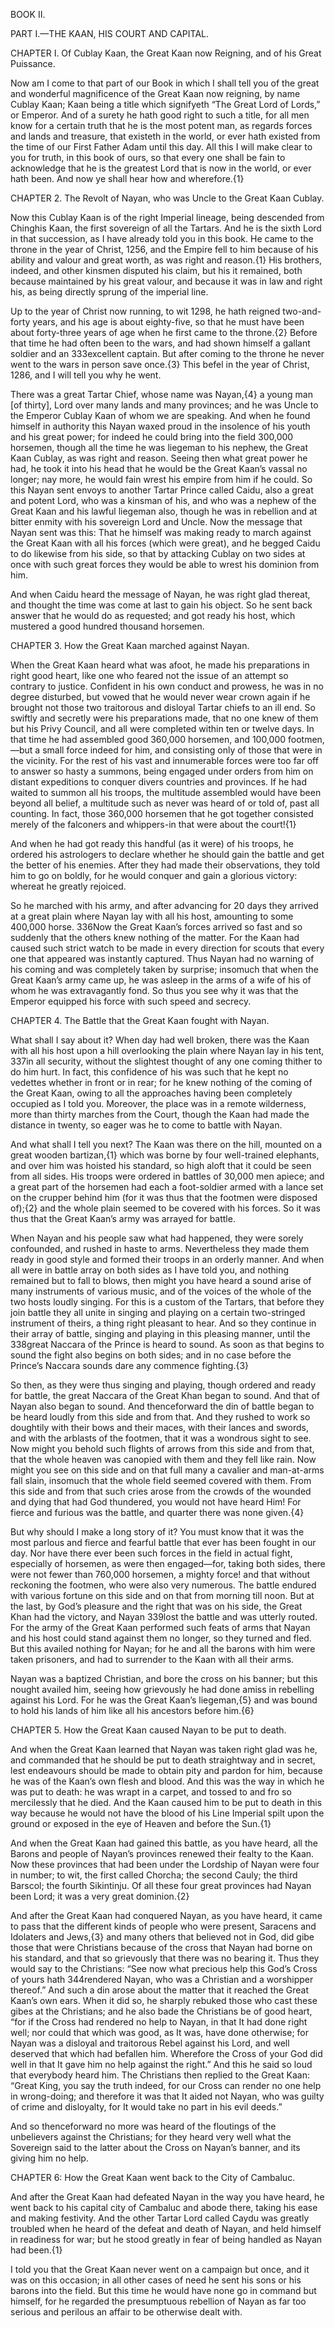
BOOK II.

PART I.—THE KAAN, HIS COURT AND CAPITAL.

CHAPTER I.
Of Cublay Kaan, the Great Kaan now Reigning, and of his Great Puissance.

Now am I come to that part of our Book in which I shall tell you of the great and wonderful magnificence of the Great Kaan now reigning, by name Cublay Kaan; Kaan being a title which signifyeth “The Great Lord of Lords,” or Emperor. And of a surety he hath good right to such a title, for all men know for a certain truth that he is the most potent man, as regards forces and lands and treasure, that existeth in the world, or ever hath existed from the time of our First Father Adam until this day. All this I will make clear to you for truth, in this book of ours, so that every one shall be fain to acknowledge that he is the greatest Lord that is now in the world, or ever hath been. And now ye shall hear how and wherefore.{1}



CHAPTER 2. The Revolt of Nayan, who was Uncle to the Great Kaan Cublay.

Now this Cublay Kaan is of the right Imperial lineage, being descended from Chinghis Kaan, the first sovereign of all the Tartars. And he is the sixth Lord in that succession, as I have already told you in this book. He came to the throne in the year of Christ, 1256, and the Empire fell to him because of his ability and valour and great worth, as was right and reason.{1} His brothers, indeed, and other kinsmen disputed his claim, but his it remained, both because maintained by his great valour, and because it was in law and right his, as being directly sprung of the imperial line.

Up to the year of Christ now running, to wit 1298, he hath reigned two-and-forty years, and his age is about eighty-five, so that he must have been about forty-three years of age when he first came to the throne.{2} Before that time he had often been to the wars, and had shown himself a gallant soldier and an 333excellent captain. But after coming to the throne he never went to the wars in person save once.{3} This befel in the year of Christ, 1286, and I will tell you why he went.

There was a great Tartar Chief, whose name was Nayan,{4} a young man [of thirty], Lord over many lands and many provinces; and he was Uncle to the Emperor Cublay Kaan of whom we are speaking. And when he found himself in authority this Nayan waxed proud in the insolence of his youth and his great power; for indeed he could bring into the field 300,000 horsemen, though all the time he was liegeman to his nephew, the Great Kaan Cublay, as was right and reason. Seeing then what great power he had, he took it into his head that he would be the Great Kaan’s vassal no longer; nay more, he would fain wrest his empire from him if he could. So this Nayan sent envoys to another Tartar Prince called Caidu, also a great and potent Lord, who was a kinsman of his, and who was a nephew of the Great Kaan and his lawful liegeman also, though he was in rebellion and at bitter enmity with his sovereign Lord and Uncle. Now the message that Nayan sent was this: That he himself was making ready to march against the Great Kaan with all his forces (which were great), and he begged Caidu to do likewise from his side, so that by attacking Cublay on two sides at once with such great forces they would be able to wrest his dominion from him.

And when Caidu heard the message of Nayan, he was right glad thereat, and thought the time was come at last to gain his object. So he sent back answer that he would do as requested; and got ready his host, which mustered a good hundred thousand horsemen.



CHAPTER 3. How the Great Kaan marched against Nayan.

When the Great Kaan heard what was afoot, he made his preparations in right good heart, like one who feared not the issue of an attempt so contrary to justice. Confident in his own conduct and prowess, he was in no degree disturbed, but vowed that he would never wear crown again if he brought not those two traitorous and disloyal Tartar chiefs to an ill end. So swiftly and secretly were his preparations made, that no one knew of them but his Privy Council, and all were completed within ten or twelve days. In that time he had assembled good 360,000 horsemen, and 100,000 footmen,—but a small force indeed for him, and consisting only of those that were in the vicinity. For the rest of his vast and innumerable forces were too far off to answer so hasty a summons, being engaged under orders from him on distant expeditions to conquer divers countries and provinces. If he had waited to summon all his troops, the multitude assembled would have been beyond all belief, a multitude such as never was heard of or told of, past all counting. In fact, those 360,000 horsemen that he got together consisted merely of the falconers and whippers-in that were about the court!{1}

And when he had got ready this handful (as it were) of his troops, he ordered his astrologers to declare whether he should gain the battle and get the better of his enemies. After they had made their observations, they told him to go on boldly, for he would conquer and gain a glorious victory: whereat he greatly rejoiced.

So he marched with his army, and after advancing for 20 days they arrived at a great plain where Nayan lay with all his host, amounting to some 400,000 horse. 336Now the Great Kaan’s forces arrived so fast and so suddenly that the others knew nothing of the matter. For the Kaan had caused such strict watch to be made in every direction for scouts that every one that appeared was instantly captured. Thus Nayan had no warning of his coming and was completely taken by surprise; insomuch that when the Great Kaan’s army came up, he was asleep in the arms of a wife of his of whom he was extravagantly fond. So thus you see why it was that the Emperor equipped his force with such speed and secrecy.


CHAPTER 4. The Battle that the Great Kaan fought with Nayan.

What shall I say about it? When day had well broken, there was the Kaan with all his host upon a hill overlooking the plain where Nayan lay in his tent, 337in all security, without the slightest thought of any one coming thither to do him hurt. In fact, this confidence of his was such that he kept no vedettes whether in front or in rear; for he knew nothing of the coming of the Great Kaan, owing to all the approaches having been completely occupied as I told you. Moreover, the place was in a remote wilderness, more than thirty marches from the Court, though the Kaan had made the distance in twenty, so eager was he to come to battle with Nayan.

And what shall I tell you next? The Kaan was there on the hill, mounted on a great wooden bartizan,{1} which was borne by four well-trained elephants, and over him was hoisted his standard, so high aloft that it could be seen from all sides. His troops were ordered in battles of 30,000 men apiece; and a great part of the horsemen had each a foot-soldier armed with a lance set on the crupper behind him (for it was thus that the footmen were disposed of);{2} and the whole plain seemed to be covered with his forces. So it was thus that the Great Kaan’s army was arrayed for battle.

When Nayan and his people saw what had happened, they were sorely confounded, and rushed in haste to arms. Nevertheless they made them ready in good style and formed their troops in an orderly manner. And when all were in battle array on both sides as I have told you, and nothing remained but to fall to blows, then might you have heard a sound arise of many instruments of various music, and of the voices of the whole of the two hosts loudly singing. For this is a custom of the Tartars, that before they join battle they all unite in singing and playing on a certain two-stringed instrument of theirs, a thing right pleasant to hear. And so they continue in their array of battle, singing and playing in this pleasing manner, until the 338great Naccara of the Prince is heard to sound. As soon as that begins to sound the fight also begins on both sides; and in no case before the Prince’s Naccara sounds dare any commence fighting.{3}

So then, as they were thus singing and playing, though ordered and ready for battle, the great Naccara of the Great Khan began to sound. And that of Nayan also began to sound. And thenceforward the din of battle began to be heard loudly from this side and from that. And they rushed to work so doughtily with their bows and their maces, with their lances and swords, and with the arblasts of the footmen, that it was a wondrous sight to see. Now might you behold such flights of arrows from this side and from that, that the whole heaven was canopied with them and they fell like rain. Now might you see on this side and on that full many a cavalier and man-at-arms fall slain, insomuch that the whole field seemed covered with them. From this side and from that such cries arose from the crowds of the wounded and dying that had God thundered, you would not have heard Him! For fierce and furious was the battle, and quarter there was none given.{4}

But why should I make a long story of it? You must know that it was the most parlous and fierce and fearful battle that ever has been fought in our day. Nor have there ever been such forces in the field in actual fight, especially of horsemen, as were then engaged—for, taking both sides, there were not fewer than 760,000 horsemen, a mighty force! and that without reckoning the footmen, who were also very numerous. The battle endured with various fortune on this side and on that from morning till noon. But at the last, by God’s pleasure and the right that was on his side, the Great Khan had the victory, and Nayan 339lost the battle and was utterly routed. For the army of the Great Kaan performed such feats of arms that Nayan and his host could stand against them no longer, so they turned and fled. But this availed nothing for Nayan; for he and all the barons with him were taken prisoners, and had to surrender to the Kaan with all their arms.

Nayan was a baptized Christian, and bore the cross on his banner; but this nought availed him, seeing how grievously he had done amiss in rebelling against his Lord. For he was the Great Kaan’s liegeman,{5} and was bound to hold his lands of him like all his ancestors before him.{6}



CHAPTER 5. How the Great Kaan caused Nayan to be put to death.

And when the Great Kaan learned that Nayan was taken right glad was he, and commanded that he should be put to death straightway and in secret, lest endeavours should be made to obtain pity and pardon for him, because he was of the Kaan’s own flesh and blood. And this was the way in which he was put to death: he was wrapt in a carpet, and tossed to and fro so mercilessly that he died. And the Kaan caused him to be put to death in this way because he would not have the blood of his Line Imperial spilt upon the ground or exposed in the eye of Heaven and before the Sun.{1}

And when the Great Kaan had gained this battle, as you have heard, all the Barons and people of Nayan’s provinces renewed their fealty to the Kaan. Now these provinces that had been under the Lordship of Nayan were four in number; to wit, the first called Chorcha; the second Cauly; the third Barscol; the fourth Sikintinju. Of all these four great provinces had Nayan been Lord; it was a very great dominion.{2}

And after the Great Kaan had conquered Nayan, as you have heard, it came to pass that the different kinds of people who were present, Saracens and Idolaters and Jews,{3} and many others that believed not in God, did gibe those that were Christians because of the cross that Nayan had borne on his standard, and that so grievously that there was no bearing it. Thus they would say to the Christians: “See now what precious help this God’s Cross of yours hath 344rendered Nayan, who was a Christian and a worshipper thereof.” And such a din arose about the matter that it reached the Great Kaan’s own ears. When it did so, he sharply rebuked those who cast these gibes at the Christians; and he also bade the Christians be of good heart, “for if the Cross had rendered no help to Nayan, in that It had done right well; nor could that which was good, as It was, have done otherwise; for Nayan was a disloyal and traitorous Rebel against his Lord, and well deserved that which had befallen him. Wherefore the Cross of your God did well in that It gave him no help against the right.” And this he said so loud that everybody heard him. The Christians then replied to the Great Kaan: “Great King, you say the truth indeed, for our Cross can render no one help in wrong-doing; and therefore it was that It aided not Nayan, who was guilty of crime and disloyalty, for It would take no part in his evil deeds.”

And so thenceforward no more was heard of the floutings of the unbelievers against the Christians; for they heard very well what the Sovereign said to the latter about the Cross on Nayan’s banner, and its giving him no help.




CHAPTER 6: How the Great Kaan went back to the City of Cambaluc.

And after the Great Kaan had defeated Nayan in the way you have heard, he went back to his capital city of Cambaluc and abode there, taking his ease and making festivity. And the other Tartar Lord called Caydu was greatly troubled when he heard of the defeat and death of Nayan, and held himself in readiness for war; but he stood greatly in fear of being handled as Nayan had been.{1}

I told you that the Great Kaan never went on a campaign but once, and it was on this occasion; in all other cases of need he sent his sons or his barons into the field. But this time he would have none go in command but himself, for he regarded the presumptuous rebellion of Nayan as far too serious and perilous an affair to be otherwise dealt with.



